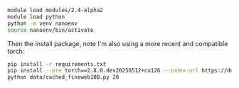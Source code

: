 
```bash
module load modules/2.4-alpha2
module load python
python -m venv nanoenv
source nanoenv/bin/activate
```

Then the install package, note I'm also using a more recent and compatible torch:

```bash
pip install -r requirements.txt
pip install --pre torch==2.8.0.dev20250512+cu126 --index-url https://download.pytorch.org/whl/nightly/cu126 --upgrade
python data/cached_fineweb10B.py 20
```
